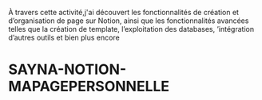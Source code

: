  À travers cette activité,j'ai découvert les fonctionnalités de création et d’organisation de page sur Notion, ainsi que les fonctionnalités avancées telles que 
 la création de template, 
 l’exploitation des databases, 
 ’intégration d’autres outils et bien plus encore 
 # SAYNA-NOTION-MAPAGEPERSONNELLE
